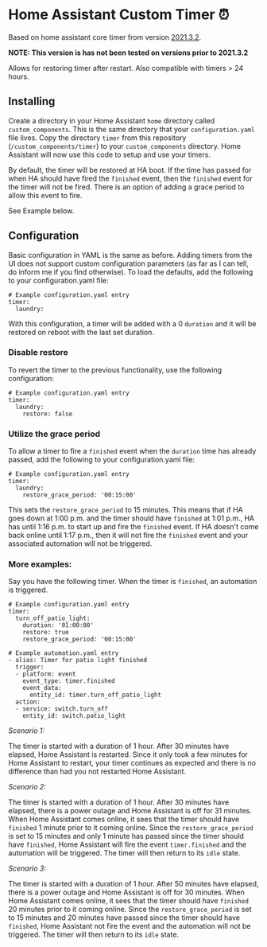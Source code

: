 # Home Assistant Custom Timer :alarm_clock:
Based on home assistant core timer from version [2021.3.2](https://github.com/home-assistant/home-assistant/releases/).

**NOTE: This version is has not been tested on versions prior to 2021.3.2**

Allows for restoring timer after restart. Also compatible with timers > 24 hours.

## Installing

Create a directory in your Home Assistant `home` directory called `custom_components`. This is the same directory that your `configuration.yaml` file lives. Copy the directory `timer` from this repository (`/custom_components/timer`) to your `custom_components` directory. Home Assistant will now use this code to setup and use your timers.

By default, the timer will be restored at HA boot. If the time has passed for when HA should have fired the `finished` event, then the `finished` event for the timer will not be fired. There is an option of adding a grace period to allow this event to fire. 

See Example below.

## Configuration
Basic configuration in YAML is the same as before. Adding timers from the UI does not support custom configuration parameters (as far as I can tell, do inform me if you find otherwise). To load the defaults, add the following to your configuration.yaml file:

    # Example configuration.yaml entry
    timer:
      laundry:

With this configuration, a timer will be added with a 0 `duration` and it will be restored on reboot with the last set duration.

### Disable restore
To revert the timer to the previous functionality, use the following configuration:

    # Example configuration.yaml entry
    timer:
      laundry:
        restore: false


### Utilize the grace period
To allow a timer to fire a `finished` event when the `duration` time has already passed, add the following to your configuration.yaml file:

    # Example configuration.yaml entry
    timer:
      laundry:
        restore_grace_period: '00:15:00'

This sets the `restore_grace_period` to 15 minutes. This means that if HA goes down at 1:00 p.m. and the timer should have `finished` at 1:01 p.m., HA has until 1:16 p.m. to start up and fire the `finished` event. If HA doesn't come back online until 1:17 p.m., then it will not fire the `finished` event and your associated automation will not be triggered.

### More examples:

Say you have the following timer. When the timer is `finished`, an automation is triggered.

    # Example configuration.yaml entry
    timer:
      turn_off_patio_light:
        duration: '01:00:00'
        restore: true
        restore_grace_period: '00:15:00'
    
    # Example automation.yaml entry
    - alias: Timer for patio light finished
      trigger:
      - platform: event
        event_type: timer.finished
        event_data:
          entity_id: timer.turn_off_patio_light
      action:
      - service: switch.turn_off
        entity_id: switch.patio_light

_Scenario 1:_

The timer is started with a duration of 1 hour. After 30 minutes have elapsed, Home Assistant is restarted. Since it only took a few minutes for Home Assistant to restart, your timer continues as expected and there is no difference than had you not restarted Home Assistant.

_Scenario 2:_

The timer is started with a duration of 1 hour. After 30 minutes have elapsed, there is a power outage and Home Assistant is off for 31 minutes. When Home Assistant comes online, it sees that the timer should have `finished` 1 minute prior to it coming online. Since the `restore_grace_period` is set to 15 minutes and only 1 minute has passed since the timer should have `finished`, Home Assistant will fire the event `timer.finished` and the automation will be triggered. The timer will then return to its `idle` state.

_Scenario 3:_

The timer is started with a duration of 1 hour. After 50 minutes have elapsed, there is a power outage and Home Assistant is off for 30 minutes. When Home Assistant comes online, it sees that the timer should have `finished` 20 minutes prior to it coming online. Since the `restore_grace_period` is set to 15 minutes and 20 minutes have passed since the timer should have `finished`, Home Assistant not fire the event and the automation will not be triggered. The timer will then return to its `idle` state.

